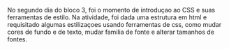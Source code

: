 No segundo dia do bloco 3, foi o momento de introduçao ao CSS e suas ferramentas de estilo. Na atividade, foi dada uma estrutura em html e requisitado algumas estilizaçoes usando ferramentas de css, como mudar cores de fundo e de texto, mudar familia de fonte e alterar tamanhos de fontes. 
